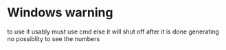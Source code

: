 # Windows warning

to use it usably must use cmd  else it will shut off after it is done generating no possiblity to see the numbers
